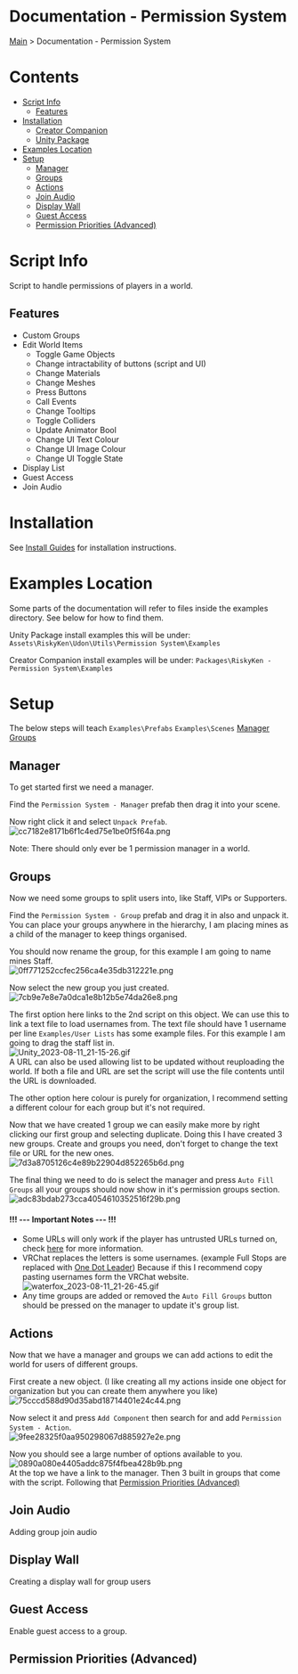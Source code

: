 # Documentation - Permission System

[Main](../) > Documentation - Permission System

# Contents

- [Script Info](#script-info)
  - [Features](#features)
- [Installation](#installation)
  - [Creator Companion](#creator-companion)
  - [Unity Package](#unity-package)
- [Examples Location](#examples-location)
- [Setup](#)
  - [Manager](#manager)
  - [Groups](#groups)
  - [Actions](#actions)
  - [Join Audio](#join-audio)
  - [Display Wall](#display-wall)
  - [Guest Access](#guest-access)
  - [Permission Priorities (Advanced)](#permission-priorities-advanced)
# Script Info

Script to handle permissions of players in a world.

## Features

- Custom Groups
- Edit World Items
  - Toggle Game Objects
  - Change intractability of buttons (script and UI)
  - Change Materials
  - Change Meshes
  - Press Buttons
  - Call Events
  - Change Tooltips
  - Toggle Colliders
  - Update Animator Bool
  - Change UI Text Colour
  - Change UI Image Colour
  - Change UI Toggle State
- Display List
- Guest Access
- Join Audio

# Installation

See [Install Guides](https://riskyken.github.io/Udon-Documentation/Install%20Guides/) for installation instructions.

# Examples Location

Some parts of the documentation will refer to files inside the examples directory. See below for how to find them.

Unity Package install examples this will be under: `Assets\RiskyKen\Udon\Utils\Permission System\Examples`  

Creator Companion install examples will be under: `Packages\RiskyKen - Permission System\Examples`  

# Setup

The below steps will teach 
`Examples\Prefabs`
`Examples\Scenes`
[Manager](#manager)
[Groups](#groups)

## Manager

To get started first we need a manager.

Find the `Permission System - Manager` prefab then drag it into your scene.

Now right click it and select `Unpack Prefab`.  
![cc7182e8171b6f1c4ed75e1be0f5f64a.png](resources/cc7182e8171b6f1c4ed75e1be0f5f64a.png)

Note: There should only ever be 1 permission manager in a world.


## Groups

Now we need some groups to split users into, like Staff, VIPs or Supporters.

Find the `Permission System - Group` prefab and drag it in also and unpack it. You can place your groups anywhere in the hierarchy, I am placing mines as a child of the manager to keep things organised.

You should now rename the group, for this example I am going to name mines Staff.  
![0ff771252ccfec256ca4e35db312221e.png](resources/0ff771252ccfec256ca4e35db312221e.png)

Now select the new group you just created.  
![7cb9e7e8e7a0dca1e8b12b5e74da26e8.png](resources/7cb9e7e8e7a0dca1e8b12b5e74da26e8.png)

The first option here links to the 2nd script on this object. We can use this to link a text file to load usernames from. The text file should have 1 username per line `Examples/User Lists` has some example files. For this example I am going to drag the staff list in.  
![Unity_2023-08-11_21-15-26.gif](resources/Unity_2023-08-11_21-15-26.gif)  
A URL can also be used allowing list to be updated without reuploading the world. If both a file and URL are set the script will use the file contents until the URL is downloaded.

The other option here colour is purely for organization, I recommend setting a different colour for each group but it's not required.

Now that we have created 1 group we can easily make more by right clicking our first group and selecting duplicate. Doing this I have created 3 new groups. Create and groups you need, don't forget to change the text file or URL for the new ones.  
![7d3a8705126c4e89b22904d852265b6d.png](resources/7d3a8705126c4e89b22904d852265b6d.png)

The final thing we need to do is select the manager and press `Auto Fill Groups` all your groups should now show in it's permission groups section.
![adc83bdab273cca4054610352516f29b.png](resources/adc83bdab273cca4054610352516f29b.png)

#### **!!! --- Important Notes --- !!!**  
- Some URLs will only work if the player has untrusted URLs turned on, check [here](https://creators.vrchat.com/worlds/udon/string-loading/) for more information.
- VRChat replaces the letters is some usernames. (example Full Stops are replaced with [One Dot Leader](https://www.compart.com/en/unicode/U+2024)) Because if this I recommend copy pasting usernames form the VRChat website.  
![waterfox_2023-08-11_21-26-45.gif](resources/waterfox_2023-08-11_21-26-45.gif)
- Any time groups are added or removed the `Auto Fill Groups` button should be pressed on the manager to update it's group list.

## Actions

Now that we have a manager and groups we can add actions to edit the world for users of different groups.



First create a new object.  (I like creating all my actions inside one object for organization but you can create them anywhere you like)
![75cccd588d90d35abd18714401e24c44.png](resources/75cccd588d90d35abd18714401e24c44.png)

Now select it and press `Add Component` then search for and add `Permission System - Action`.  
![9fee28325f0aa950298067d885927e2e.png](resources/9fee28325f0aa950298067d885927e2e.png)

Now you should see a large number of options available to you.  
![0890a080e4405addc875f4fbea428b9b.png](resources/0890a080e4405addc875f4fbea428b9b.png)  
At the top we have a link to the manager. Then 3 built in groups that come with the script. Following that 
[Permission Priorities (Advanced)](#permission-priorities-advanced)
## Join Audio

Adding group join audio

## Display Wall

Creating a display wall for group users

## Guest Access

Enable guest access to a group.

## Permission Priorities (Advanced)